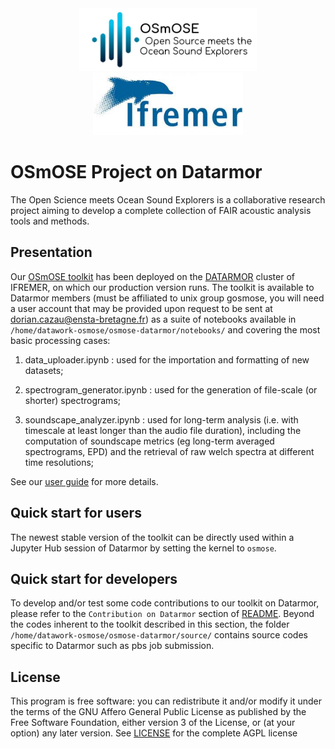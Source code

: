 <div align="center">

  <img src="assets/osmose_logo.png" height="100px">
  <img src="assets/ifremer_logo.jpg" height="100px">
</div>

# OSmOSE Project on Datarmor

The Open Science meets Ocean Sound Explorers is a collaborative research project aiming to develop a complete collection of FAIR acoustic analysis tools and methods. 

## Presentation

Our [OSmOSE toolkit](https://github.com/Project-OSmOSE/osmose-toolkit) has been deployed on the [DATARMOR](https://www.ifremer.fr/fr/infrastructures-de-recherche/le-supercalculateur-datarmor) cluster of IFREMER, on which our production version runs. The toolkit is available to Datarmor members (must be affiliated to unix group gosmose, you will need a user account that may be provided upon request to be sent at dorian.cazau@ensta-bretagne.fr) as a suite of notebooks available in `/home/datawork-osmose/osmose-datarmor/notebooks/` and covering the most basic processing cases:

1. data_uploader.ipynb : used for the importation and formatting of new datasets;

2. spectrogram_generator.ipynb : used for the generation of file-scale (or shorter) spectrograms;

3. soundscape_analyzer.ipynb : used for long-term analysis (i.e. with timescale at least longer than the audio file duration), including the computation of soundscape metrics (eg long-term averaged spectrograms, EPD) and the retrieval of raw welch spectra at different time resolutions;

See our [user guide](assests/user_guide.pdf) for more details.

## Quick start for users

The newest stable version of the toolkit can be directly used within a Jupyter Hub session of Datarmor by setting the kernel to `osmose`. 

## Quick start for developers

To develop and/or test some code contributions to our toolkit on Datarmor, please refer to the `Contribution on Datarmor` section of [README](https://github.com/Project-OSmOSE/osmose-toolkit/edit/develop/README.md). Beyond the codes inherent to the toolkit described in this section, the folder `/home/datawork-osmose/osmose-datarmor/source/` contains source codes specific to Datarmor such as pbs job submission.

## License

This program is free software: you can redistribute it and/or modify it under the terms of the GNU Affero General Public License as published by the Free Software Foundation, either version 3 of the License, or (at your option) any later version. See [LICENSE](LICENSE) for the complete AGPL license






